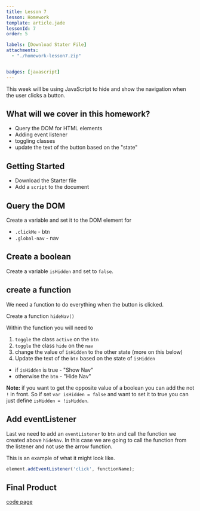 ```yaml
---
title: Lesson 7
lesson: Homework
template: article.jade
lessonId: 7
order: 5

labels: [Download Stater File]
attachments:
  - "./homework-lesson7.zip"


badges: [javascript]
---
```


This week will be using JavaScript to hide and show the navigation when the user clicks a button.

## What will we cover in this homework?

* Query the DOM for HTML elements
* Adding event listener 
* toggling classes
* update the text of the button based on the "state"

## Getting Started

* Download the Starter file
* Add a `script` to the document

## Query the DOM

Create a variable and set it to the DOM element for 

* `.clickMe` - btn
* `.global-nav` - nav

## Create a boolean

Create a variable `isHidden` and set to `false`.

## create a function

We need a function to do everything when the button is clicked.  

Create a function `hideNav()`

Within the function you will need to 

1. `toggle` the class `active` on the `btn`
2. `toggle` the class `hide` on the `nav`
3. change the value of `isHidden` to the other state (more on this below)
4. Update the text of the `btn` based on the state of `isHidden`
  * if `isHidden` is true - "Show Nav"
  * otherwise the `btn` - "Hide Nav"

**Note:** if you want to get the opposite value of a boolean you can add the not `!` in front.  So if set `var isHidden = false` and want to set it to true you can just define `isHidden = !isHidden`.

## Add eventListener 

Last we need to add an `eventListener` to `btn` and call the function we created above `hideNav`.  In this case we are going to call the function from the listener and not use the arrow function.

This is an example of what it might look like.

```javascript
element.addEventListener('click', functionName);
```

## Final Product

[code page](https://codepen.io/danhahn/full/rQjdap/)